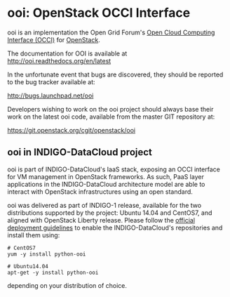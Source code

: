 # ooi: OpenStack OCCI Interface

ooi is an implementation the Open Grid Forum's
[Open Cloud Computing Interface (OCCI)](http://www.occi-wg.org)
for [OpenStack](http://www.openstack.org).

The documentation for OOI is available at
    http://ooi.readthedocs.org/en/latest

In the unfortunate event that bugs are discovered, they should
be reported to the bug tracker available at:

   http://bugs.launchpad.net/ooi

Developers wishing to work on the ooi project should always base their work on
the latest ooi code, available from the master GIT repository at:

   https://git.openstack.org/cgit/openstack/ooi

## ooi in INDIGO-DataCloud project

ooi is part of INDIGO-DataCloud's IaaS stack, exposing an OCCI interface for VM
management in OpenStack frameworks. As such, PaaS layer applications in the
INDIGO-DataCloud architecture model are able to interact with OpenStack
infrastructures using an open standard.

ooi was delivered as part of INDIGO-1 release, available for the two
distributions supported by the project: Ubuntu 14.04 and CentOS7, and aligned
with OpenStack Liberty release. Please follow the
[official deployment guidelines](https://indigo-dc.gitbooks.io/indigo-datacloud-releases/content/generic_installation_and_configuration_guide_1.html)
to enable the INDIGO-DataCloud's repositories and install them using:

    # CentOS7
    yum -y install python-ooi

    # Ubuntu14.04
    apt-get -y install python-ooi

depending on your distribution of choice.
